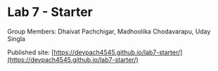 # Lab 7 - Starter

Group Members: Dhaivat Pachchigar, Madhoolika Chodavarapu, Uday Singla

Published site: [https://devpach4545.github.io/lab7-starter/](https://devpach4545.github.io/lab7-starter/)
